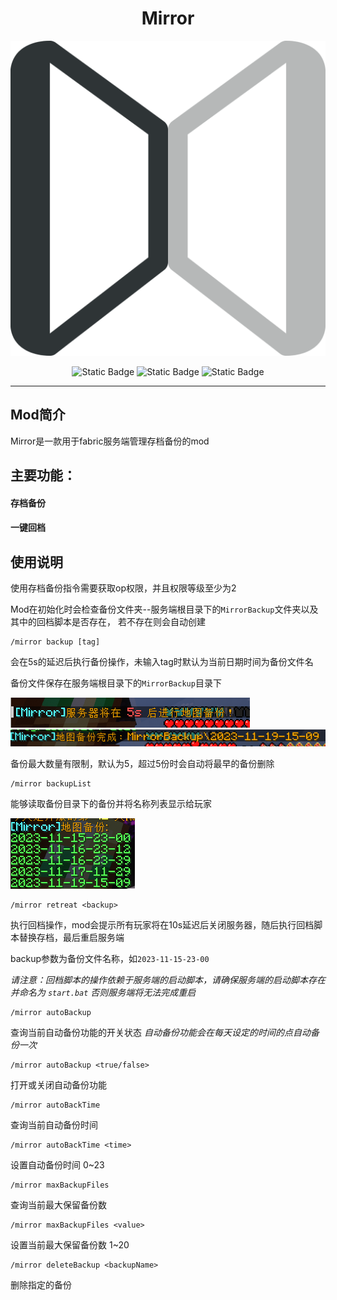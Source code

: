 
# <div align="center">Mirror</div>

<div align="center">

![](./src/main/resources/assets/mirror/icon.png)

</div>

<div align="center">

![Static Badge](https://img.shields.io/badge/Licence-MIT-blue)
![Static Badge](https://img.shields.io/badge/Java-Mod-orange)
![Static Badge](https://img.shields.io/badge/IDEA-MCDevelopment-green)

</div>

---

## Mod简介

Mirror是一款用于fabric服务端管理存档备份的mod

## 主要功能：
#### 存档备份
#### 一键回档

## 使用说明

使用存档备份指令需要获取op权限，并且权限等级至少为2

Mod在初始化时会检查备份文件夹--服务端根目录下的```MirrorBackup```文件夹以及其中的回档脚本是否存在，
若不存在则会自动创建


```
/mirror backup [tag]
```
会在5s的延迟后执行备份操作，未输入tag时默认为当前日期时间为备份文件名

备份文件保存在服务端根目录下的```MirrorBackup```目录下

![1](./imgs/1.png)
![2](./imgs/2.png)

备份最大数量有限制，默认为5，超过5份时会自动将最早的备份删除

```
/mirror backupList
```

能够读取备份目录下的备份并将名称列表显示给玩家

![3](./imgs/3.png)

```
/mirror retreat <backup>
```

执行回档操作，mod会提示所有玩家将在10s延迟后关闭服务器，随后执行回档脚本替换存档，最后重启服务端

backup参数为备份文件名称，如```2023-11-15-23-00```

_请注意：回档脚本的操作依赖于服务端的启动脚本，请确保服务端的启动脚本存在并命名为 ```start.bat``` 否则服务端将无法完成重启_

```
/mirror autoBackup
```
查询当前自动备份功能的开关状态
_自动备份功能会在每天设定的时间的点自动备份一次_

```
/mirror autoBackup <true/false>
```
打开或关闭自动备份功能

```
/mirror autoBackTime
```
查询当前自动备份时间

```
/mirror autoBackTime <time>
```
设置自动备份时间 0~23

```
/mirror maxBackupFiles
```
查询当前最大保留备份数

```
/mirror maxBackupFiles <value>
```
设置当前最大保留备份数 1~20

```
/mirror deleteBackup <backupName>
```
删除指定的备份